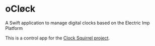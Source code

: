 # oCløck

A Swift application to manage digital clocks based on the Electric Imp Platform

This is a control app for the [Clock Squirrel project](https://github.com/smittytone/Clock/tree/v1.0).
